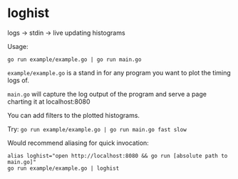 # loghist
logs -> stdin -> live updating histograms

Usage:

`go run example/example.go | go run main.go`

`example/example.go` is a stand in for any program you want to plot the timing logs of.

`main.go` will capture the log output of the program and serve a page charting it at localhost:8080

You can add filters to the plotted histograms. 

Try:
`go run example/example.go | go run main.go fast slow`

Would recommend aliasing for quick invocation:

```
alias loghist="open http://localhost:8080 && go run [absolute path to main.go]"
go run example/example.go | loghist
```
